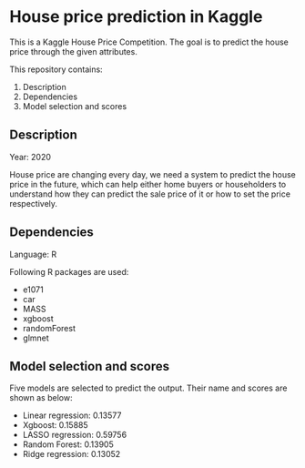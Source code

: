 # House price prediction in Kaggle

This is a Kaggle House Price Competition. The goal is to predict the house price through
the given attributes.

This repository contains:
1. Description
2. Dependencies
3. Model selection and scores

## Description

Year: 2020

House price are changing every day, we need a system to predict the house price in the future,
which can help either home buyers or householders to understand how they can predict the sale price
of it or how to set the price respectively.

## Dependencies

Language: R

Following R packages are used:
- e1071
- car
- MASS
- xgboost
- randomForest
- glmnet

## Model selection and scores

Five models are selected to predict the output. Their name and scores are shown as below:
- Linear regression: 0.13577
- Xgboost: 0.15885
- LASSO regression: 0.59756
- Random Forest: 0.13905
- Ridge regression: 0.13052
